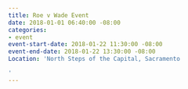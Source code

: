 ```yaml
---
title: Roe v Wade Event
date: 2018-01-01 06:40:00 -08:00
categories:
- event
event-start-date: 2018-01-22 11:30:00 -08:00
event-end-date: 2018-01-22 13:30:00 -08:00
Location: 'North Steps of the Capital, Sacramento

'
---
```


